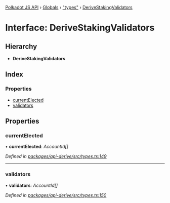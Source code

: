 [Polkadot JS API](../README.md) › [Globals](../globals.md) › ["types"](../modules/_types_.md) › [DeriveStakingValidators](_types_.derivestakingvalidators.md)

# Interface: DeriveStakingValidators

## Hierarchy

* **DeriveStakingValidators**

## Index

### Properties

* [currentElected](_types_.derivestakingvalidators.md#currentelected)
* [validators](_types_.derivestakingvalidators.md#validators)

## Properties

###  currentElected

• **currentElected**: *AccountId[]*

*Defined in [packages/api-derive/src/types.ts:149](https://github.com/polkadot-js/api/blob/6e61be960/packages/api-derive/src/types.ts#L149)*

___

###  validators

• **validators**: *AccountId[]*

*Defined in [packages/api-derive/src/types.ts:150](https://github.com/polkadot-js/api/blob/6e61be960/packages/api-derive/src/types.ts#L150)*
